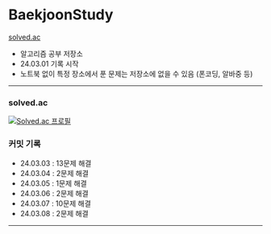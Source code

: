 # BaekjoonStudy

[solved.ac](https://solved.ac/profile/hyunseong0718)

- 알고리즘 공부 저장소
- 24.03.01 기록 시작
- 노트북 없이 특정 장소에서 푼 문제는 저장소에 없을 수 있음 (폰코딩, 알바중 등)

---

### solved.ac

[![Solved.ac
프로필](http://mazassumnida.wtf/api/v2/generate_badge?boj=hyunseong0718)](https://solved.ac/hyunseong0718)

### 커밋 기록

- 24.03.03 : 13문제 해결
- 24.03.04 : 2문제 해결
- 24.03.05 : 1문제 해결
- 24.03.06 : 2문제 해결
- 24.03.07 : 10문제 해결
- 24.03.08 : 2문제 해결
---
